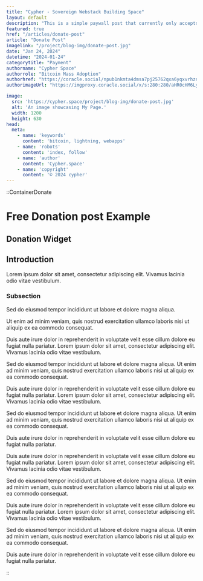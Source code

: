 ```yaml
---
title: "Cypher - Sovereign Webstack Building Space"
layout: default
description: "This is a simple paywall post that currently only accepts Alby, it also does not set any global payment variables, you refresh, you lose access. Pretty brutal implementation also easily circumvented if you are a wizard."
featured: true
href: "/articles/donate-post"
article: "Donate Post"
imagelink: "/project/blog-img/donate-post.jpg"
date: "Jan 24, 2024"
datetime: "2024-01-24"
categorytitle: "Payment"
authorname: "Cypher Space"
authorrole: "Bitcoin Mass Adoption"
authorhref: "https://coracle.social/npub1nkmta4dmsa7pj25762qxa6yqxvrhzn7ug0gz5frp9g7p3jdscnhsu049fn"
authorimageUrl: "https://imgproxy.coracle.social/x/s:280:280/aHR0cHM6Ly9wZnAubm9zdHIuYnVpbGQvNmQ1NzA1MDNjMGI3NWJlNzU5NDYxYWQ0ODUwMzk4YTMzOGZkNTFkOGU2MzEzMTRjODczMWMwZDNlMWI0ZGViNy5wbmc="

image:
  src: 'https://cypher.space/project/blog-img/donate-post.jpg'
  alt: 'An image showcasing My Page.'
  width: 1200
  height: 630
head:
  meta:
    - name: 'keywords'
      content: 'bitcoin, lightning, webapps'
    - name: 'robots'
      content: 'index, follow'
    - name: 'author'
      content: 'Cypher.space'
    - name: 'copyright'
      content: '© 2024 cypher'
---
```


::ContainerDonate
# Free Donation post Example

## Donation Widget

## Introduction

Lorem ipsum dolor sit amet, consectetur adipiscing elit. Vivamus lacinia odio vitae vestibulum.

### Subsection

Sed do eiusmod tempor incididunt ut labore et dolore magna aliqua.

Ut enim ad minim veniam, quis nostrud exercitation ullamco laboris nisi ut aliquip ex ea commodo consequat.

Duis aute irure dolor in reprehenderit in voluptate velit esse cillum dolore eu fugiat nulla pariatur.
Lorem ipsum dolor sit amet, consectetur adipiscing elit. Vivamus lacinia odio vitae vestibulum.

Sed do eiusmod tempor incididunt ut labore et dolore magna aliqua.
Ut enim ad minim veniam, quis nostrud exercitation ullamco laboris nisi ut aliquip ex ea commodo consequat.

Duis aute irure dolor in reprehenderit in voluptate velit esse cillum dolore eu fugiat nulla pariatur.
Lorem ipsum dolor sit amet, consectetur adipiscing elit. Vivamus lacinia odio vitae vestibulum.

Sed do eiusmod tempor incididunt ut labore et dolore magna aliqua.
Ut enim ad minim veniam, quis nostrud exercitation ullamco laboris nisi ut aliquip ex ea commodo consequat.

Duis aute irure dolor in reprehenderit in voluptate velit esse cillum dolore eu fugiat nulla pariatur.

Duis aute irure dolor in reprehenderit in voluptate velit esse cillum dolore eu fugiat nulla pariatur.
Lorem ipsum dolor sit amet, consectetur adipiscing elit. Vivamus lacinia odio vitae vestibulum.

Sed do eiusmod tempor incididunt ut labore et dolore magna aliqua.
Ut enim ad minim veniam, quis nostrud exercitation ullamco laboris nisi ut aliquip ex ea commodo consequat.

Duis aute irure dolor in reprehenderit in voluptate velit esse cillum dolore eu fugiat nulla pariatur.
Lorem ipsum dolor sit amet, consectetur adipiscing elit. Vivamus lacinia odio vitae vestibulum.

Sed do eiusmod tempor incididunt ut labore et dolore magna aliqua.
Ut enim ad minim veniam, quis nostrud exercitation ullamco laboris nisi ut aliquip ex ea commodo consequat.

Duis aute irure dolor in reprehenderit in voluptate velit esse cillum dolore eu fugiat nulla pariatur.


::